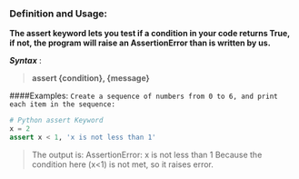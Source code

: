 ### Definition and Usage: 
 
**The assert keyword lets you test if a condition in your code returns True, if not, the 
program will raise an AssertionError than is written by us.**

 
***Syntax*** :

> **assert {condition}, {message}**

####Examples: 
``Create a sequence of numbers from 0 to 6, and print each item in the sequence:``


```py
# Python assert Keyword
x = 2
assert x < 1, 'x is not less than 1'

```

> The output is: 
AssertionError: x is not less than 1 
Because the condition here (x<1) is not met, so it raises error. 

